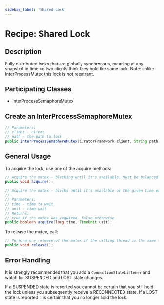 ```yaml
---
sidebar_label: 'Shared Lock'
---
```


# Recipe: Shared Lock

## Description

Fully distributed locks that are globally synchronous, meaning at any snapshot in time no two clients think they hold the same lock. Note: unlike InterProcessMutex this lock is *not* reentrant.

## Participating Classes

* InterProcessSemaphoreMutex

## Create an InterProcessSemaphoreMutex

```java
// Parameters:
// client - client
// path - the path to lock
public InterProcessSemaphoreMutex(CuratorFramework client, String path);
```

## General Usage

To acquire the lock, use one of the acquire methods:

```java
// Acquire the mutex - blocking until it's available. Must be balanced by a call to release().
public void acquire();
```

```java
// Acquire the mutex - blocks until it's available or the given time expires. Must be balanced by a call to release().
//
// Parameters:
// time - time to wait
// unit - time unit
// Returns:
// true if the mutex was acquired, false otherwise
public boolean acquire(long time, TimeUnit unit);
```

To release the mutex, call:

```java
// Perform one release of the mutex if the calling thread is the same thread that acquired it.
public void release();
```

## Error Handling

It is strongly recommended that you add a `ConnectionStateListener` and watch for SUSPENDED and LOST state changes.

If a SUSPENDED state is reported you cannot be certain that you still hold the lock unless you subsequently receive a RECONNECTED state. If a LOST state is reported it is certain that you no longer hold the lock.
